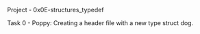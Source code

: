 Project - 0x0E-structures_typedef

Task 0 - Poppy: Creating a header file with a new type struct dog.
